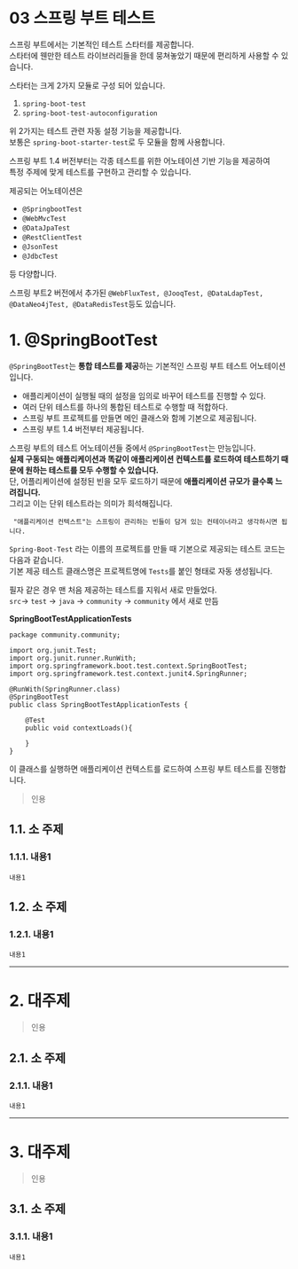 03 스프링 부트 테스트
=======================
스프링 부트에서는 기본적인 테스트 스타터를 제공합니다.    
스타터에 웬만한 테스트 라이브러리들을 한데 뭉쳐놓았기 때문에 편리하게 사용할 수 있습니다.     
   
스타터는 크게 2가지 모듈로 구성 되어 있습니다.
   
1. ```spring-boot-test```      
2. ```spring-boot-test-autoconfiguration```    
   
위 2가지는 테스트 관련 자동 설정 기능을 제공합니다.   
보통은 ```spring-boot-starter-test```로 두 모듈을 함께 사용합니다.     
     
스프링 부트 1.4 버전부터는 각종 테스트를 위한 어노테이션 기반 기능을 제공하여     
특정 주제에 맞게 테스트를 구현하고 관리할 수 있습니다.   
   
제공되는 어노테이션은   
      
* ```@SpringbootTest```
* ```@WebMvcTest```
* ```@DataJpaTest```  
* ```@RestClientTest```  
* ```@JsonTest```  
* ```@JdbcTest```
   
등 다양합니다.      
   
스프링 부트2 버전에서 추가된 ```@WebFluxTest, @JooqTest, @DataLdapTest, @DataNeo4jTest, @DataRedisTest```등도 있습니다.  
   
# 1. @SpringBootTest
```@SpringBootTest```는 **통합 테스트를 제공**하는 기본적인 스프링 부트 테스트 어노테이션입니다.   
   
* 애플리케이션이 실행될 때의 설정을 임의로 바꾸어 테스트를 진행할 수 있다.     
* 여러 단위 테스트를 하나의 통합된 테스트로 수행할 때 적합하다.      
* 스프링 부트 프로젝트를 만들면 메인 클래스와 함께 기본으로 제공됩니다.      
* 스프링 부트 1.4 버전부터 제공됩니다.   
   
스프링 부트의 테스트 어노테이션들 중에서 ```@SpringBootTest```는 만능입니다.   
**실제 구동되는 애플리케이션과 똑같이 애플리케이션 컨텍스트를 로드하여 테스트하기 때문에 원하는 테스트를 모두 수행할 수 있습니다.**     
단, 어플리케이션에 설정된 빈을 모두 로드하기 때문에 **애플리케이션 규모가 클수록 느려집니다.**       
그리고 이는 단위 테스트라는 의미가 희석해집니다.     

```
 "애플리케이션 컨텍스트"는 스프링이 관리하는 빈들이 담겨 있는 컨테이너라고 생각하시면 됩니다. 
```
     
```Spring-Boot-Test``` 라는 이름의 프로젝트를 만들 때 기본으로 제공되는 테스트 코드는 다음과 같습니다.      
기본 제공 테스트 클래스명은 프로젝트명에 ```Tests```를 붙인 형태로 자동 생성됩니다.   
      
필자 같은 경우 맨 처음 제공하는 테스트를 지워서 새로 만들었다.     
```src```-> ```test``` -> ```java``` -> ```community``` -> ```community``` 에서 새로 만듬     
     
**SpringBootTestApplicationTests**    
```
package community.community;

import org.junit.Test;
import org.junit.runner.RunWith;
import org.springframework.boot.test.context.SpringBootTest;
import org.springframework.test.context.junit4.SpringRunner;

@RunWith(SpringRunner.class)
@SpringBootTest
public class SpringBootTestApplicationTests {

    @Test
    public void contextLoads(){

    }
}
```
이 클래스를 실행하면 애플리케이션 컨텍스트를 로드하여 스프링 부트 테스트를 진행합니다.



> 인용
## 1.1. 소 주제
### 1.1.1. 내용1
```
내용1
```
## 1.2. 소 주제
### 1.2.1. 내용1
```
내용1
```

***
# 2. 대주제
> 인용
## 2.1. 소 주제
### 2.1.1. 내용1
```
내용1
```   

***
# 3. 대주제
> 인용
## 3.1. 소 주제
### 3.1.1. 내용1
```
내용1
```
